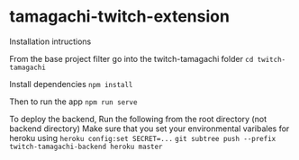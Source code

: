# tamagachi-twitch-extension

Installation intructions

From the base project filter go into the twitch-tamagachi folder
`cd twitch-tamagachi`

Install dependencies
`npm install`

Then to run the app
`npm run serve`

To deploy the backend, Run the following from the root directory (not backend directory)
Make sure that you set your environmental varibales for heroku using `heroku config:set SECRET=...`
`git subtree push --prefix twitch-tamagachi-backend heroku master`
